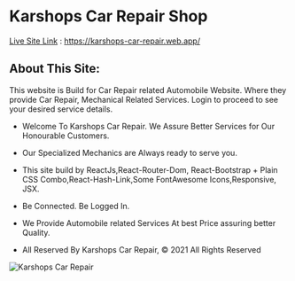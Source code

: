 # Karshops Car Repair Shop

[Live Site Link](https://karshops-car-repair.web.app/) : https://karshops-car-repair.web.app/

## About This Site:

This website is Build for Car Repair related Automobile Website. Where they provide Car Repair, Mechanical Related Services. Login to proceed to see your desired service details.

* Welcome To Karshops Car Repair. We Assure Better Services for Our Honourable Customers.

* Our Specialized Mechanics are Always ready to serve you.

* This site build by ReactJs,React-Router-Dom, React-Bootstrap + Plain CSS Combo,React-Hash-Link,Some FontAwesome Icons,Responsive, JSX.

* Be Connected. Be Logged In.

* We Provide Automobile related Services At best Price assuring better Quality.

* All Reserved By Karshops Car Repair, © 2021 All Rights Reserved



![Karshops Car Repair](https://i.ibb.co/dB9gq8b/site-screenshot.png)